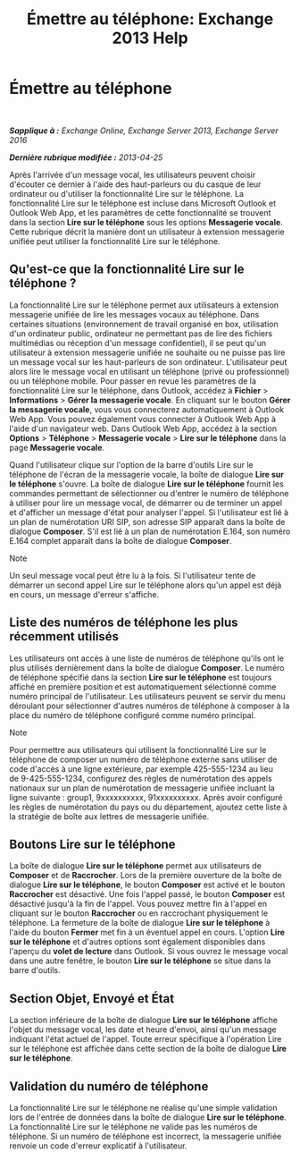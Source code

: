 ﻿---
title: 'Émettre au téléphone: Exchange 2013 Help'
TOCTitle: Émettre au téléphone
ms:assetid: 511e4950-340a-48cc-a020-35d11e76b993
ms:mtpsurl: https://technet.microsoft.com/fr-fr/library/Dn205136(v=EXCHG.150)
ms:contentKeyID: 54652731
ms.date: 05/23/2018
mtps_version: v=EXCHG.150
ms.translationtype: MT
---

# Émettre au téléphone

 

_**Sapplique à :** Exchange Online, Exchange Server 2013, Exchange Server 2016_

_**Dernière rubrique modifiée :** 2013-04-25_

Après l'arrivée d'un message vocal, les utilisateurs peuvent choisir d'écouter ce dernier à l'aide des haut-parleurs ou du casque de leur ordinateur ou d'utiliser la fonctionnalité Lire sur le téléphone. La fonctionnalité Lire sur le téléphone est incluse dans Microsoft Outlook et Outlook Web App, et les paramètres de cette fonctionnalité se trouvent dans la section **Lire sur le téléphone** sous les options **Messagerie vocale**. Cette rubrique décrit la manière dont un utilisateur à extension messagerie unifiée peut utiliser la fonctionnalité Lire sur le téléphone.

## Qu'est-ce que la fonctionnalité Lire sur le téléphone ?

La fonctionnalité Lire sur le téléphone permet aux utilisateurs à extension messagerie unifiée de lire les messages vocaux au téléphone. Dans certaines situations (environnement de travail organisé en box, utilisation d'un ordinateur public, ordinateur ne permettant pas de lire des fichiers multimédias ou réception d'un message confidentiel), il se peut qu'un utilisateur à extension messagerie unifiée ne souhaite ou ne puisse pas lire un message vocal sur les haut-parleurs de son ordinateur. L'utilisateur peut alors lire le message vocal en utilisant un téléphone (privé ou professionnel) ou un téléphone mobile. Pour passer en revue les paramètres de la fonctionnalité Lire sur le téléphone, dans Outlook, accédez à **Fichier** \> **Informations** \> **Gérer la messagerie vocale**. En cliquant sur le bouton **Gérer la messagerie vocale**, vous vous connecterez automatiquement à Outlook Web App. Vous pouvez également vous connecter à Outlook Web App à l'aide d'un navigateur web. Dans Outlook Web App, accédez à la section **Options** \> **Téléphone** \> **Messagerie vocale** \> **Lire sur le téléphone** dans la page **Messagerie vocale**.

Quand l'utilisateur clique sur l'option de la barre d'outils Lire sur le téléphone de l'écran de la messagerie vocale, la boîte de dialogue **Lire sur le téléphone** s'ouvre. La boîte de dialogue **Lire sur le téléphone** fournit les commandes permettant de sélectionner ou d'entrer le numéro de téléphone à utiliser pour lire un message vocal, de démarrer ou de terminer un appel et d'afficher un message d'état pour analyser l'appel. Si l'utilisateur est lié à un plan de numérotation URI SIP, son adresse SIP apparaît dans la boîte de dialogue **Composer**. S'il est lié à un plan de numérotation E.164, son numéro E.164 complet apparaît dans la boîte de dialogue **Composer**.

> [!NOTE]
> Un seul message vocal peut être lu à la fois. Si l'utilisateur tente de démarrer un second appel Lire sur le téléphone alors qu'un appel est déjà en cours, un message d'erreur s'affiche.


## Liste des numéros de téléphone les plus récemment utilisés

Les utilisateurs ont accès à une liste de numéros de téléphone qu'ils ont le plus utilisés dernièrement dans la boîte de dialogue **Composer**. Le numéro de téléphone spécifié dans la section **Lire sur le téléphone** est toujours affiché en première position et est automatiquement sélectionné comme numéro principal de l'utilisateur. Les utilisateurs peuvent se servir du menu déroulant pour sélectionner d'autres numéros de téléphone à composer à la place du numéro de téléphone configuré comme numéro principal.

> [!NOTE]
> Pour permettre aux utilisateurs qui utilisent la fonctionnalité Lire sur le téléphone de composer un numéro de téléphone externe sans utiliser de code d'accès à une ligne extérieure, par exemple 425-555-1234 au lieu de 9-425-555-1234, configurez des règles de numérotation des appels nationaux sur un plan de numérotation de messagerie unifiée incluant la ligne suivante : group1, 9xxxxxxxxxx, 91xxxxxxxxxx. Après avoir configuré les règles de numérotation du pays ou du département, ajoutez cette liste à la stratégie de boîte aux lettres de messagerie unifiée.


## Boutons Lire sur le téléphone

La boîte de dialogue **Lire sur le téléphone** permet aux utilisateurs de **Composer** et de **Raccrocher**. Lors de la première ouverture de la boîte de dialogue **Lire sur le téléphone**, le bouton **Composer** est activé et le bouton **Raccrocher** est désactivé. Une fois l'appel passé, le bouton **Composer** est désactivé jusqu'à la fin de l'appel. Vous pouvez mettre fin à l'appel en cliquant sur le bouton **Raccrocher** ou en raccrochant physiquement le téléphone. La fermeture de la boîte de dialogue **Lire sur le téléphone** à l'aide du bouton **Fermer** met fin à un éventuel appel en cours. L'option **Lire sur le téléphone** et d'autres options sont également disponibles dans l'aperçu du **volet de lecture** dans Outlook. Si vous ouvrez le message vocal dans une autre fenêtre, le bouton **Lire sur le téléphone** se situe dans la barre d'outils.

## Section Objet, Envoyé et État

La section inférieure de la boîte de dialogue **Lire sur le téléphone** affiche l'objet du message vocal, les date et heure d'envoi, ainsi qu'un message indiquant l'état actuel de l'appel. Toute erreur spécifique à l'opération Lire sur le téléphone est affichée dans cette section de la boîte de dialogue **Lire sur le téléphone**.

## Validation du numéro de téléphone

La fonctionnalité Lire sur le téléphone ne réalise qu'une simple validation lors de l'entrée de données dans la boîte de dialogue **Lire sur le téléphone**. La fonctionnalité Lire sur le téléphone ne valide pas les numéros de téléphone. Si un numéro de téléphone est incorrect, la messagerie unifiée renvoie un code d'erreur explicatif à l'utilisateur.

